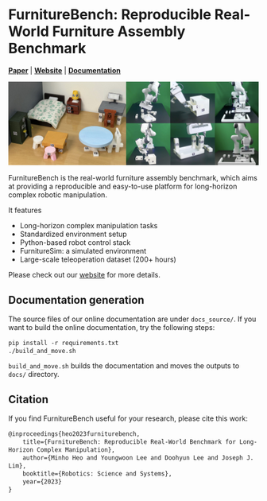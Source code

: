 # FurnitureBench: Reproducible Real-World Furniture Assembly Benchmark

[**Paper**](http://arxiv.org/abs/2305.12821)
| [**Website**](https://clvrai.com/furniture-bench/)
| [**Documentation**](https://clvrai.github.io/furniture-bench/docs/index.html)

![FurnitureBench](readme_img/banner.jpg)

FurnitureBench is the real-world furniture assembly benchmark, which aims at providing a reproducible and easy-to-use platform for long-horizon complex robotic manipulation.

It features
- Long-horizon complex manipulation tasks
- Standardized environment setup
- Python-based robot control stack
- FurnitureSim: a simulated environment
- Large-scale teleoperation dataset (200+ hours)

Please check out our [website](https://clvrai.com/furniture-bench/) for more details.


## Documentation generation

The source files of our online documentation are under `docs_source/`.
If you want to build the online documentation, try the following steps:
```
pip install -r requirements.txt
./build_and_move.sh
```
`build_and_move.sh` builds the documentation and moves the outputs to `docs/` directory.


## Citation

If you find FurnitureBench useful for your research, please cite this work:
```
@inproceedings{heo2023furniturebench,
    title={FurnitureBench: Reproducible Real-World Benchmark for Long-Horizon Complex Manipulation},
    author={Minho Heo and Youngwoon Lee and Doohyun Lee and Joseph J. Lim},
    booktitle={Robotics: Science and Systems},
    year={2023}
}
```
